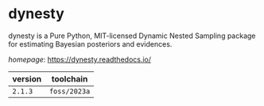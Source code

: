 # dynesty

dynesty is a Pure Python, MIT-licensed Dynamic Nested Sampling package for estimating Bayesian posteriors and evidences.

*homepage*: <https://dynesty.readthedocs.io/>

version | toolchain
--------|----------
``2.1.3`` | ``foss/2023a``
